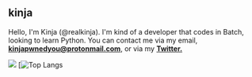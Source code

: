 ## kinja
Hello, I'm Kinja (@realkinja). I'm kind of a developer that codes in Batch, looking to learn Python.
You can contact me via my email, **kinjapwnedyou@protonmail.com**, or via my **[Twitter.](https://twitter.com/kinjascool)**

![](https://github-readme-stats.vercel.app/api?username=realkinja&show_icons=true&count_private=true&theme=synthwave)
[![Top Langs](https://github-readme-stats.vercel.app/api/top-langs/?username=realkinja&layout=compact&show_icons=true&count_private=true&theme=synthwave)
